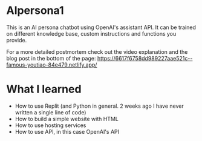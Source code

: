 # AIpersona1
This is an AI persona chatbot using OpenAI's assistant API. It can be trained on different knowledge base, custom instructions and functions you provide.

For a more detailed postmortem check out the video explanation and the blog post in the bottom of the page: https://6617f6758dd989227aae521c--famous-youtiao-84e479.netlify.app/

# What I learned 
- How to use Replit (and Python in general. 2 weeks ago I have never written a single line of code)
- How to build a simple website with HTML
- How to use hosting services
- How to use API, in this case OpenAI's API
